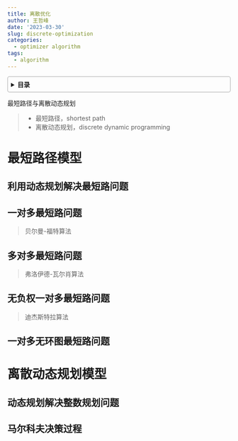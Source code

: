 ```yaml
---
title: 离散优化
author: 王哲峰
date: '2023-03-30'
slug: discrete-optimization
categories:
  - optimizer algorithm
tags:
  - algorithm
---
```


<style>
details {
    border: 1px solid #aaa;
    border-radius: 4px;
    padding: .5em .5em 0;
}
summary {
    font-weight: bold;
    margin: -.5em -.5em 0;
    padding: .5em;
}
details[open] {
    padding: .5em;
}
details[open] summary {
    border-bottom: 1px solid #aaa;
    margin-bottom: .5em;
}
img {
    pointer-events: none;
}
</style>

<details><summary>目录</summary><p>

- [最短路径模型](#最短路径模型)
  - [利用动态规划解决最短路问题](#利用动态规划解决最短路问题)
  - [一对多最短路问题](#一对多最短路问题)
  - [多对多最短路问题](#多对多最短路问题)
  - [无负权一对多最短路问题](#无负权一对多最短路问题)
  - [一对多无环图最短路问题](#一对多无环图最短路问题)
- [离散动态规划模型](#离散动态规划模型)
  - [动态规划解决整数规划问题](#动态规划解决整数规划问题)
  - [马尔科夫决策过程](#马尔科夫决策过程)
</p></details><p></p>

最短路径与离散动态规划

> * 最短路径，shortest path
> * 离散动态规划，discrete dynamic programming

# 最短路径模型

## 利用动态规划解决最短路问题

## 一对多最短路问题

> 贝尔曼-福特算法

## 多对多最短路问题

> 弗洛伊德-瓦尔肖算法

## 无负权一对多最短路问题

> 迪杰斯特拉算法

## 一对多无环图最短路问题

# 离散动态规划模型

## 动态规划解决整数规划问题


## 马尔科夫决策过程


